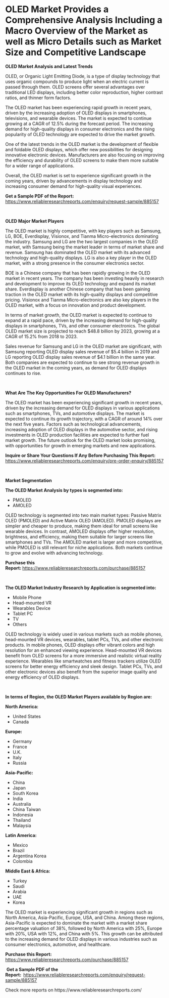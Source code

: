 <p><h1>OLED Market Provides a Comprehensive Analysis Including a Macro Overview of the Market as well as Micro Details such as Market Size and Competitive Landscape</h1></p><p><strong>OLED Market Analysis and Latest Trends</strong></p>
<p><p>OLED, or Organic Light Emitting Diode, is a type of display technology that uses organic compounds to produce light when an electric current is passed through them. OLED screens offer several advantages over traditional LED displays, including better color reproduction, higher contrast ratios, and thinner form factors.</p><p>The OLED market has been experiencing rapid growth in recent years, driven by the increasing adoption of OLED displays in smartphones, televisions, and wearable devices. The market is expected to continue growing at a CAGR of 12.5% during the forecast period. The increasing demand for high-quality displays in consumer electronics and the rising popularity of OLED technology are expected to drive the market growth.</p><p>One of the latest trends in the OLED market is the development of flexible and foldable OLED displays, which offer new possibilities for designing innovative electronic devices. Manufacturers are also focusing on improving the efficiency and durability of OLED screens to make them more suitable for a wider range of applications.</p><p>Overall, the OLED market is set to experience significant growth in the coming years, driven by advancements in display technology and increasing consumer demand for high-quality visual experiences.</p></p>
<p><strong>Get a Sample PDF of the Report:&nbsp;</strong> <a href="https://www.reliableresearchreports.com/enquiry/request-sample/885157">https://www.reliableresearchreports.com/enquiry/request-sample/885157</a></p>
<p>&nbsp;</p>
<p><strong>OLED Major Market Players</strong></p>
<p><p>The OLED market is highly competitive, with key players such as Samsung, LG, BOE, Everdisplay, Visionox, and Tianma Micro-electronics dominating the industry. Samsung and LG are the two largest companies in the OLED market, with Samsung being the market leader in terms of market share and revenue. Samsung has dominated the OLED market with its advanced technology and high-quality displays. LG is also a key player in the OLED market, with a strong presence in the consumer electronics sector.</p><p>BOE is a Chinese company that has been rapidly growing in the OLED market in recent years. The company has been investing heavily in research and development to improve its OLED technology and expand its market share. Everdisplay is another Chinese company that has been gaining traction in the OLED market with its high-quality displays and competitive pricing. Visionox and Tianma Micro-electronics are also key players in the OLED market, with a focus on innovation and product development.</p><p>In terms of market growth, the OLED market is expected to continue to expand at a rapid pace, driven by the increasing demand for high-quality displays in smartphones, TVs, and other consumer electronics. The global OLED market size is projected to reach $48.8 billion by 2023, growing at a CAGR of 15.2% from 2018 to 2023.</p><p>Sales revenue for Samsung and LG in the OLED market are significant, with Samsung reporting OLED display sales revenue of $5.4 billion in 2019 and LG reporting OLED display sales revenue of $4.1 billion in the same year. Both companies are expected to continue to see strong revenue growth in the OLED market in the coming years, as demand for OLED displays continues to rise.</p></p>
<p>&nbsp;</p>
<p><strong>What Are The Key Opportunities For OLED Manufacturers?</strong></p>
<p><p>The OLED market has been experiencing significant growth in recent years, driven by the increasing demand for OLED displays in various applications such as smartphones, TVs, and automotive displays. The market is expected to continue its growth trajectory, with a CAGR of around 14% over the next five years. Factors such as technological advancements, increasing adoption of OLED displays in the automotive sector, and rising investments in OLED production facilities are expected to further fuel market growth. The future outlook for the OLED market looks promising, with opportunities for growth in emerging markets and new applications.</p></p>
<p><strong>Inquire or Share Your Questions If Any Before Purchasing This Report:</strong> <a href="https://www.reliableresearchreports.com/enquiry/pre-order-enquiry/885157">https://www.reliableresearchreports.com/enquiry/pre-order-enquiry/885157</a></p>
<p>&nbsp;</p>
<p><strong>Market Segmentation</strong></p>
<p><strong>The OLED Market Analysis by types is segmented into:</strong></p>
<p><ul><li>PMOLED</li><li>AMOLED</li></ul></p>
<p><p>OLED technology is segmented into two main market types: Passive Matrix OLED (PMOLED) and Active Matrix OLED (AMOLED). PMOLED displays are simpler and cheaper to produce, making them ideal for small screens like wearable devices. In contrast, AMOLED displays offer higher resolution, brightness, and efficiency, making them suitable for larger screens like smartphones and TVs. The AMOLED market is larger and more competitive, while PMOLED is still relevant for niche applications. Both markets continue to grow and evolve with advancing technology.</p></p>
<p><strong>Purchase this Report:&nbsp;</strong><a href="https://www.reliableresearchreports.com/purchase/885157">https://www.reliableresearchreports.com/purchase/885157</a></p>
<p>&nbsp;</p>
<p><strong>The OLED Market Industry Research by Application is segmented into:</strong></p>
<p><ul><li>Mobile Phone</li><li>Head-mounted VR</li><li>Wearables Device</li><li>Tablet PC</li><li>TV</li><li>Others</li></ul></p>
<p><p>OLED technology is widely used in various markets such as mobile phones, head-mounted VR devices, wearables, tablet PCs, TVs, and other electronic products. In mobile phones, OLED displays offer vibrant colors and high resolution for an enhanced viewing experience. Head-mounted VR devices benefit from OLED screens for a more immersive and realistic virtual reality experience. Wearables like smartwatches and fitness trackers utilize OLED screens for better energy efficiency and sleek design. Tablet PCs, TVs, and other electronic devices also benefit from the superior image quality and energy efficiency of OLED displays.</p></p>
<p>&nbsp;</p>
<p><strong>In terms of Region, the OLED Market Players available by Region are:</strong></p>
<p>
    <p> <strong> North America: </strong>
        <ul>
            <li>United States</li>
            <li>Canada</li>
        </ul>
        </p> 
    <p> <strong> Europe: </strong>
        <ul>
            <li>Germany</li>
            <li>France</li>
            <li>U.K.</li>
            <li>Italy</li>
            <li>Russia</li>
        </ul>
        </p> 
    <p> <strong> Asia-Pacific: </strong>
        <ul>
            <li>China</li>
            <li>Japan</li>
            <li>South Korea</li>
            <li>India</li>
            <li>Australia</li>
            <li>China Taiwan</li>
            <li>Indonesia</li>
            <li>Thailand</li>
            <li>Malaysia</li>
        </ul>
        </p> 
    <p> <strong> Latin America: </strong>
        <ul>
            <li>Mexico</li>
            <li>Brazil</li>
            <li>Argentina Korea</li>
            <li>Colombia</li>
        </ul>
        </p> 
    <p> <strong> Middle East & Africa: </strong>
        <ul>
            <li>Turkey</li>
            <li>Saudi</li>
            <li>Arabia</li>
            <li>UAE</li>
            <li>Korea</li>
        </ul>
    </p>
    </p>
<p><p>The OLED market is experiencing significant growth in regions such as North America, Asia-Pacific, Europe, USA, and China. Among these regions, Asia-Pacific is expected to dominate the market with a market share percentage valuation of 38%, followed by North America with 25%, Europe with 20%, USA with 12%, and China with 5%. This growth can be attributed to the increasing demand for OLED displays in various industries such as consumer electronics, automotive, and healthcare.</p></p>
<p><strong>Purchase this Report: </strong><a href="https://www.reliableresearchreports.com/purchase/885157">https://www.reliableresearchreports.com/purchase/885157</a></p>
<p>&nbsp;<strong>Get a Sample PDF of the Report:&nbsp;&nbsp;</strong><a href="https://www.reliableresearchreports.com/enquiry/request-sample/885157">https://www.reliableresearchreports.com/enquiry/request-sample/885157</a></p>
<p><strong></strong></p>
<p>Check more reports on https://www.reliableresearchreports.com/</p>
